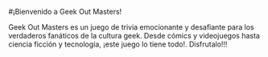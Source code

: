#¡Bienvenido a Geek Out Masters!


Geek Out Masters es un juego de trivia emocionante y desafiante para los verdaderos 
fanáticos de la cultura geek. Desde cómics y videojuegos hasta ciencia ficción
y tecnología, ¡este juego lo tiene todo!. Disfrutalo!!!

